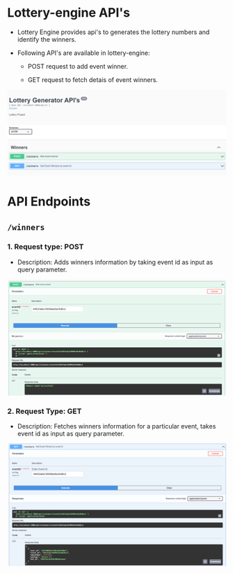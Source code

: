 # Lottery-engine API's

- Lottery Engine provides api's to generates the lottery numbers and identify the winners.

- Following API's are available in lottery-engine:

    - POST request to add event winner.

    - GET request to fetch detais of event winners.

![Alt text](images/Screenshot%202023-05-17%20173731.png)

# API Endpoints

## ```/winners```

### 1. Request type: POST

- Description: Adds winners information by taking event id as input as query parameter.

![Alt text](images/Screenshot%202023-05-17%20175758.png)

### 2. Request Type: GET

- Description: Fetches winners information for a particular event, takes event id as input as query parameter.

![Alt text](images/Screenshot%202023-05-17%20180118.png)
